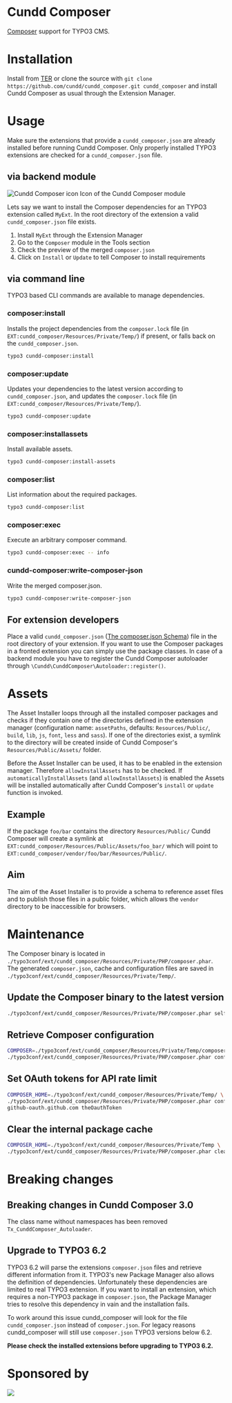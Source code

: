 Cundd Composer
==============

[Composer](http://getcomposer.org/) support for TYPO3 CMS.


Installation
============

Install from [TER](https://typo3.org/extensions/repository/view/cundd_composer) or clone the source with `git clone https://github.com/cundd/cundd_composer.git cundd_composer` and install Cundd Composer as usual through the Extension Manager.


Usage
=====

Make sure the extensions that provide a `cundd_composer.json` are already installed before running Cundd Composer. Only properly installed TYPO3 extensions are checked for a `cundd_composer.json` file.


via backend module
------------------

![Cundd Composer icon](https://raw.github.com/cundd/CunddComposer/master/ext_icon.gif "Cundd Composer icon") Icon of the Cundd Composer module

Lets say we want to install the Composer dependencies for an TYPO3 extension called `MyExt`. In the root directory of the extension a valid `cundd_composer.json` file exists.

1. Install `MyExt` through the Extension Manager
2. Go to the `Composer` module in the Tools section
3. Check the preview of the merged `composer.json`
4. Click on `Install` or `Update` to tell Composer to install requirements


via command line
----------------

TYPO3 based CLI commands are available to manage dependencies.

### composer:install

Installs the project dependencies from the `composer.lock` file (in `EXT:cundd_composer/Resources/Private/Temp/`) if present, or falls back on the `cundd_composer.json`.

```bash
typo3 cundd-composer:install
```


### composer:update

Updates your dependencies to the latest version according to `cundd_composer.json`, and updates the `composer.lock` file (in `EXT:cundd_composer/Resources/Private/Temp/`).

```bash
typo3 cundd-composer:update
```


### composer:installassets

Install available assets.

```bash
typo3 cundd-composer:install-assets
```


### composer:list

List information about the required packages.

```bash
typo3 cundd-composer:list
```


### composer:exec

Execute an arbitrary composer command.

```bash
typo3 cundd-composer:exec -- info
```


### cundd-composer:write-composer-json

Write the merged composer.json.

```bash
typo3 cundd-composer:write-composer-json
```


For extension developers
------------------------

Place a valid `cundd_composer.json` ([The composer.json Schema](https://getcomposer.org/doc/04-schema.md)) file in the root directory of your extension. If you want to use the Composer packages in a fronted extension you can simply use the package classes. In case of a backend module you have to register the Cundd Composer autoloader through `\Cundd\CunddComposer\Autoloader::register()`.


Assets
======

The Asset Installer loops through all the installed composer packages and checks if they contain one of the directories defined in the extension manager (configuration name: `assetPaths`, defaults: `Resources/Public/`, `build`, `lib`, `js`, `font`, `less` and `sass`). If one of the directories exist, a symlink to the directory will be created inside of Cundd Composer's `Resources/Public/Assets/` folder.

Before the Asset Installer can be used, it has to be enabled in the extension manager. Therefore `allowInstallAssets` has to be checked. If `automaticallyInstallAssets` (and `allowInstallAssets`) is enabled the Assets will be installed automatically after Cundd Composer's `install` or `update` function is invoked.


Example
-------

If the package `foo/bar` contains the directory `Resources/Public/` Cundd Composer will create a symlink at `EXT:cundd_composer/Resources/Public/Assets/foo_bar/` which will point to `EXT:cundd_composer/vendor/foo/bar/Resources/Public/`.


Aim
---

The aim of the Asset Installer is to provide a schema to reference asset files and to publish those files in a public folder, which allows the `vendor` directory to be inaccessible for browsers.


Maintenance
===========

The Composer binary is located in `./typo3conf/ext/cundd_composer/Resources/Private/PHP/composer.phar`.
The generated `composer.json`, cache and configuration files are saved in `./typo3conf/ext/cundd_composer/Resources/Private/Temp/`.


Update the Composer binary to the latest version
------------------------------------------------

```bash
./typo3conf/ext/cundd_composer/Resources/Private/PHP/composer.phar selfupdate
```


Retrieve Composer configuration
-------------------------------

```bash
COMPOSER=./typo3conf/ext/cundd_composer/Resources/Private/Temp/composer.json \
./typo3conf/ext/cundd_composer/Resources/Private/PHP/composer.phar config -l
```


Set OAuth tokens for API rate limit
-----------------------------------

```bash
COMPOSER_HOME=./typo3conf/ext/cundd_composer/Resources/Private/Temp/ \
./typo3conf/ext/cundd_composer/Resources/Private/PHP/composer.phar config -g \
github-oauth.github.com theOauthToken
```


Clear the internal package cache
--------------------------------

```bash
COMPOSER_HOME=./typo3conf/ext/cundd_composer/Resources/Private/Temp \
./typo3conf/ext/cundd_composer/Resources/Private/PHP/composer.phar clearcache
```


Breaking changes
================

Breaking changes in Cundd Composer 3.0
--------------------------------------

The class name without namespaces has been removed `Tx_CunddComposer_Autoloader`.


Upgrade to TYPO3 6.2
--------------------

TYPO3 6.2 will parse the extensions `composer.json` files and retrieve different information from it. TYPO3's new Package Manager also allows the definition of dependencies. Unfortunately these dependencies are limited to real TYPO3 extension. If you want to install an extension, which requires a non-TYPO3 package in `composer.json`, the Package Manager tries to resolve this dependency in vain and the installation fails.

To work around this issue cundd_composer will look for the file `cundd_composer.json` instead of `composer.json`. For legacy reasons cundd_composer will still use `composer.json` TYPO3 versions below 6.2.

**Please check the installed extensions before upgrading to TYPO3 6.2.**


Sponsored by
============

[![](https://www.iresults.li/typo3conf/ext/client/Resources/Public/Images/logo.svg)](http://www.iresults.li)
